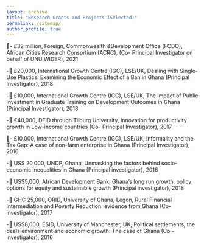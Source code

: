 ```yaml
---
layout: archive
title: "Research Grants and Projects (Selected)"
permalink: /sitemap/
author_profile: true
---
```


-	£32 million, Foreign, Commonwealth &Development Office (FCDO), African Cities Research Consortium (ACRC), (Co- Principal Investigator on behalf of UNU WIDER), 2021

 -	£20,000, International Growth Centre (IGC), LSE/UK, Dealing with Single-Use Plastics: Examining the Economic Effect of a Ban in Ghana (Principal Investigator), 2018
 
 -	£10,000, International Growth Centre (IGC), LSE/UK, The Impact of Public Investment in Graduate Training on Development Outcomes in Ghana (Principal Investigator), 2018
 
 -	€40,000, DFID through Tilburg University, Innovation for productivity growth in Low-income countries (Co- Principal Investigator), 2017
 
- £10,000, International Growth Centre (IGC), LSE/UK, Informality and the Tax Gap: A case of non-farm enterprise in Ghana (Principal Investigator), 2016

 -	US$ 20,000, UNDP, Ghana, Unmasking the factors behind socio-economic inequalities in Ghana (Principal investigator), 2016
 
 -	US$5,000, African Development Bank, Ghana’s long run growth: policy options for equity and sustainable growth (Principal investigator), 2018
 
 -	GHC 25,000, ORID, University of Ghana, Legon, Rural Financial Intermediation and Poverty Reduction: evidence from Ghana (Co- investigator), 2017
 
 -	US$8,000, ESID, University of Manchester, UK, Political settlements, the deals environment and economic growth: The case of Ghana (Co – investigator), 2016

